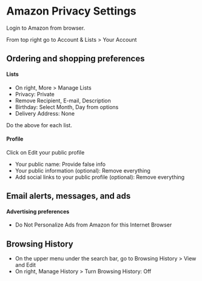 # Amazon Privacy Settings

Login to Amazon from browser.

From top right go to Account & Lists > Your Account



## Ordering and shopping preferences

#### Lists
- On right, More > Manage Lists
- Privacy: Private
- Remove Recipient, E-mail, Description
- Birthday: Select Month, Day from options
- Delivery Address: None

Do the above for each list.

#### Profile
Click on Edit your public profile
- Your public name: Provide false info
- Your public information (optional): Remove everything
- Add social links to your public profile (optional): Remove everything



## Email alerts, messages, and ads

#### Advertising preferences
- Do Not Personalize Ads from Amazon for this Internet Browser



## Browsing History
- On the upper menu under the search bar, go to Browsing History > View and Edit
- On right, Manage History > Turn Browsing History: Off
